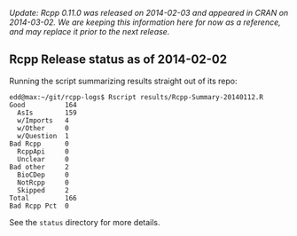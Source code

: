 
_Update:  Rcpp 0.11.0 was released on 2014-02-03 and appeared in CRAN on
2014-03-02. We are keeping this information here for now as a reference, and
may replace it prior to the next release._


Rcpp Release status as of 2014-02-02
------------------------------------

Running the script summarizing results straight out of its repo:

    edd@max:~/git/rcpp-logs$ Rscript results/Rcpp-Summary-20140112.R 
    Good          164 
      AsIs        159 
      w/Imports   4 
      w/Other     0 
      w/Question  1 
    Bad Rcpp      0 
      RcppApi     0 
      Unclear     0 
    Bad other     2 
      BioCDep     0 
      NotRcpp     0 
      Skipped     2 
    Total         166 
    Bad Rcpp Pct  0 

See the `status` directory for more details.
